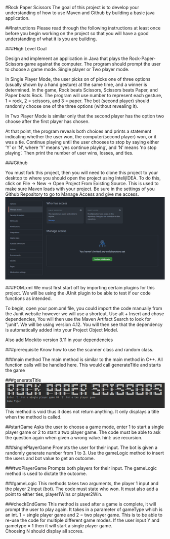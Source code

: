 #Rock Paper Scissors
The goal of this project is to develop your understanding of how to use Maven and 
Github by building a basic java application. 

##Instructions
Please read through the following instructions at least once before you begin working 
on the project so that you will have a good understanding of what it is you are building.


###High Level Goal

Design and implement an application in Java that plays the Rock-Paper-Scissors game against 
the computer. The program should prompt the user to choose a game mode. Single player or Two player mode. 

In Single Player Mode, the user picks on of picks one of three options (usually shown by a hand gesture) at the same time, 
and a winner is determined. In the game, Rock beats Scissors, Scissors beats Paper, and Paper beats Rock. The program will 
use number to represent each gesture, 1 = rock, 2 = scissors, and 3 = paper. The bot (second player) should randomly
choose one of the three options (without revealing it).

In Two Player Mode is similar only that the second player has the option two choose after the first player has chosen.

At that point, the program reveals both choices and prints a statement indicating whether the user won, 
the computer(second player) won, or it was a tie. Continue playing until the user chooses to stop by saying either ‘Y’ or ‘N’, 
where ‘Y’ means ‘yes continue playing’, and ‘N’ means ‘no stop playing’. Then print the number of user wins, losses, 
and ties.


###Github

You must fork this project, then you will need to clone this project to your desktop to where you should open the 
project using IntelijIDEA. To do this, click on File -> New -> Open Project From Existing Source. This is used to make sure
Maven loads with your project.
Be sure in the settings of you Github Repository to go to Manage Access and give me access.
![img_1.png](img_1.png)

###POM.xml
We must first start off by importing certain plugins for this project. We will be using the JUnit plugin to be able to test if our code functions as intended.

To begin, open your pom.xml file, you could import the code manually from the Junit website however we will use a shortcut. Use alt + Insert and chose dependencies, 
You will then use the Maven Artifact Search to look for "junit". We will be using version 4.12. You will then see that the dependency is automatically
added into your Project Object Model.

Also add Mockito version 3.11 in your dependencies

###prerequisite
Know how to use the scanner class and random class.


###main method
The main method is similar to the main method in C++. All function calls will be handled here. 
This would call generateTitle and starts the game

###generateTitle
![img.png](img.png)
This method is void thus it does not return anything. 
It only displays a title when the method is called.

##startGame
Asks the user to choose a game mode, enter 1 to start a single player game or 2 to start
a two player game. The code must be able to ask the question again when given a wrong value.
hint: use recursion.

###singlePlayerGame
Prompts the user for their input. The bot is given a randomly generate number 
from 1 to 3. Use the gameLogic method to insert the users and bot value to get an outcome. 

###twoPlayerGame
Prompts both players for their input. The gameLogic method is used to dictate the outcome.

###gameLogic 
This methods takes two arguments, the player 1 input and the player 2 input (bot). 
The code must state who won. It must also add a point to either ties, player1Wins or player2Win.

###checkEndGame
This method is used after a game is complete, it will prompt the user to play again. 
It takes in a parameter of gameType which is an int. 1 = single player game and 2 = two player game. This is to be able
to re-use the code for multiple different game modes. If the user input Y and gametype = 1 then it will start a single player game.  
Choosing N should display all scores.